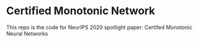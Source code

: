 # Certified Monotonic Network
This repo is the code for NeurIPS 2020 spotlight paper: Certifed Monotonic Neural Networks
